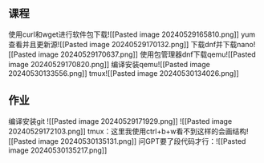 ## 课程
使用curl和wget进行软件包下载![[Pasted image 20240529165810.png]]
yum查看并且更新源![[Pasted image 20240529170132.png]]
下载dnf并下载nano![[Pasted image 20240529170637.png]]
使用包管理器dnf下载qemu![[Pasted image 20240529170820.png]]
编译安装qemu![[Pasted image 20240530133556.png]]
tmux![[Pasted image 20240530134026.png]]
## 作业
编译安装git
![[Pasted image 20240529171929.png]]
![[Pasted image 20240529172103.png]]
tmux：这里我使用ctrl+b+w看不到这样的会画结构![[Pasted image 20240530135131.png]]
问GPT要了段代码才行：![[Pasted image 20240530135217.png]]
